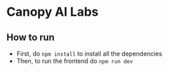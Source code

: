 # Canopy AI Labs

## How to run

- First, do `npm install` to install all the dependencies
- Then, to run the frontend do `npm run dev`

